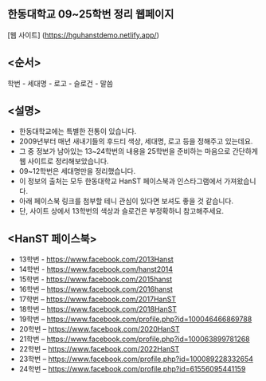 ## 한동대학교 09~25학번 정리 웹페이지
[웹 사이트] (https://hguhanstdemo.netlify.app/)
## <순서>
학번 - 세대명 - 로고 - 슬로건 - 말씀
## <설명>
- 한동대학교에는 특별한 전통이 있습니다.
- 2009년부터 매년 새내기들의 후드티 색상, 세대명, 로고 등을 정해주고 있는데요.
- 그 중 정보가 남아있는 13~24학번의 내용을 25학번을 준비하는 마음으로 간단하게 웹 사이트로 정리해보았습니다.
- 09~12학번은 세대명만을 정리했습니다.
- 이 정보의 출처는 모두 한동대학교 HanST 페이스북과 인스타그램에서 가져왔습니다.
- 아래 페이스북 링크를 첨부할 테니 관심이 있다면 보셔도 좋을 것 같습니다.
- 단, 사이트 상에서 13학번의 색상과 슬로건은 부정확하니 참고해주세요.
## <HanST 페이스북>
- 13학번 - https://www.facebook.com/2013Hanst
- 14학번 - https://www.facebook.com/hanst2014
- 15학번 - https://www.facebook.com/2015hanst
- 16학번 – https://www.facebook.com/2016hanst
- 17학번 – https://www.facebook.com/2017HanST
- 18학번 – https://www.facebook.com/2018HanST
- 19학번 – https://www.facebook.com/profile.php?id=100046466869788
- 20학번 – https://www.facebook.com/2020HanST
- 21학번 – https://www.facebook.com/profile.php?id=100063899781268
- 22학번 – https://www.facebook.com/2022HanST
- 23학번 – https://www.facebook.com/profile.php?id=100089228332654
- 24학번 – https://www.facebook.com/profile.php?id=61556095441159
